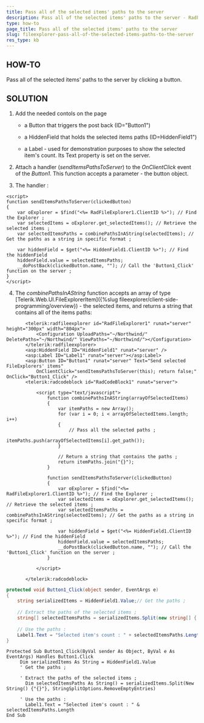 ```yaml
---
title: Pass all of the selected items' paths to the server
description: Pass all of the selected items' paths to the server - RadFileExplorer. Check it now!
type: how-to
page_title: Pass all of the selected items' paths to the server
slug: fileexplorer-pass-all-of-the-selected-items-paths-to-the-server
res_type: kb
---
```



## HOW-TO  
Pass all of the selected items' paths to the server by clicking a button.  
   
## SOLUTION
 
1. Add the needed contols on the page  

      - a Button that triggers the post back (ID="Button1")  

      - a HiddenField that holds the selected items paths (ID=HiddenField1")  

      - a Label - used for demonstration purposes to show the selected item's count. Its Text property is set on the    server.
2. Attach a handler (*sendItemsPathsToServer*) to the *OnClientClick* event of the *Button1*. This function accepts a parameter - the button object.
3. The handler :  
````ASP.NET
<script>
function sendItemsPathsToServer(clickedButton)  
{  
    var oExplorer = $find("<%= RadFileExplorer1.ClientID %>"); // Find the Explorer ;  
    var selectedItems = oExplorer.get_selectedItems(); // Retrieve the selected items ;  
    var selectedItemsPaths = combinePathsInAString(selectedItems); // Get the paths as a string in specific format ;  
 
    var hiddenField = $get("<%= HiddenField1.ClientID %>"); // Find the hiddenField  
    hiddenField.value = selectedItemsPaths;  
    __doPostBack(clickedButton.name, ""); // Call the 'Button1_Click' function on the server ;  
} 
</script>
````
4. The *combinePathsInAString* function accepts an array of type [Telerik.Web.UI.FileExplorerItem]({%slug fileexplorer/client-side-programming/overview}) - the selected items, and returns a string that contains all of the items paths:  
 
 ````ASP.NET
        <telerik:radfileexplorer id="RadFileExplorer1" runat="server" height="300px" width="804px">
            <Configuration UploadPaths="~/Northwind/" DeletePaths="~/Northwind/" ViewPaths="~/Northwind/"></Configuration>
        </telerik:radfileexplorer>
        <asp:HiddenField ID="HiddenField1" runat="server" />
        <asp:Label ID="Label1" runat="server"></asp:Label>
        <asp:Button ID="Button1" runat="server" Text="Send selected FileExplorers' items"
            OnClientClick="sendItemsPathsToServer(this); return false;" OnClick="Button1_Click" />
        <telerik:radcodeblock id="RadCodeBlock1" runat="server">

            <script type="text/javascript">
                function combinePathsInAString(arrayOfSelectedItems)
                {
                    var itemPaths = new Array();
                    for (var i = 0; i < arrayOfSelectedItems.length; i++)
                    {
                        // Pass all the selected paths ;
                        itemPaths.push(arrayOfSelectedItems[i].get_path());
                    }

                    // Return a string that contains the paths ;
                    return itemPaths.join("{}");
                }

                function sendItemsPathsToServer(clickedButton)
                {
                    var oExplorer = $find("<%= RadFileExplorer1.ClientID %>"); // Find the Explorer ;
                    var selectedItems = oExplorer.get_selectedItems(); // Retrieve the selected items ;
                    var selectedItemsPaths = combinePathsInAString(selectedItems); // Get the paths as a string in specific format ;

                    var hiddenField = $get("<%= HiddenField1.ClientID %>"); // Find the hiddenField
                    hiddenField.value = selectedItemsPaths;
                    __doPostBack(clickedButton.name, ""); // Call the 'Button1_Click' function on the server ;
                }
                
            </script>

        </telerik:radcodeblock>
 ````

````C#
protected void Button1_Click(object sender, EventArgs e)  
{  
    string serializedItems = HiddenField1.Value;// Get the paths ;  
 
    // Extract the paths of the selected items ;  
    string[] selectedItemsPaths = serializedItems.Split(new string[] { "{}" }, StringSplitOptions.RemoveEmptyEntries);  
 
    // Use the paths :   
    Label1.Text = "Selected item's count : " + selectedItemsPaths.Length;  
}
````
````VB
Protected Sub Button1_Click(ByVal sender As Object, ByVal e As EventArgs) Handles Button1.Click  
     Dim serializedItems As String = HiddenField1.Value  
     ' Get the paths ;  
 
     ' Extract the paths of the selected items ;  
       Dim selectedItemsPaths As String() = serializedItems.Split(New String() {"{}"}, StringSplitOptions.RemoveEmptyEntries)  
 
     ' Use the paths :   
       Label1.Text = "Selected item's count : " & selectedItemsPaths.Length  
End Sub 
````


 